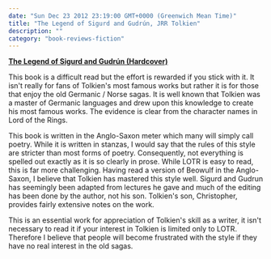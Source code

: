 ```yaml
---
date: "Sun Dec 23 2012 23:19:00 GMT+0000 (Greenwich Mean Time)"
title: "The Legend of Sigurd and Gudrún, JRR Tolkien"
description: ""
category: "book-reviews-fiction"
---
```

**[The Legend of Sigurd and Gudrún (Hardcover)](http://www.amazon.co.uk/review/RQW41NTPD27H9/ref=cm_cr_rdp_perm "Sigurd and Gudrun")**

This book is a difficult read but the effort is rewarded if you stick with it. It isn't really for fans of Tolkien's most famous works but rather it is for those that enjoy the old Germanic / Norse sagas. It is well known that Tolkien was a master of Germanic languages and drew upon this knowledge to create his most famous works. The evidence is clear from the character names in Lord of the Rings.  
  
This book is written in the Anglo-Saxon meter which many will simply call poetry. While it is written in stanzas, I would say that the rules of this style are stricter than most forms of poetry. Consequently, not everything is spelled out exactly as it is so clearly in prose. While LOTR is easy to read, this is far more challenging. Having read a version of Beowulf in the Anglo-Saxon, I believe that Tolkien has mastered this style well. Sigurd and Gudrun has seemingly been adapted from lectures he gave and much of the editing has been done by the author, not his son. Tolkien's son, Christopher, provides fairly extensive notes on the work.  
  
This is an essential work for appreciation of Tolkien's skill as a writer, it isn't necessary to read it if your interest in Tolkien is limited only to LOTR. Therefore I believe that people will become frustrated with the style if they have no real interest in the old sagas.